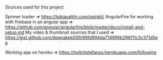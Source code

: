 Sources used for this project

Spinner loader => https://tobiasahlin.com/spinkit/
AngularFire for working with firebase in an angular app => https://github.com/angular/angularfire/blob/master/docs/install-and-setup.md
My video & thumbnail sources that I used => https://gist.github.com/deepakpk009/99fd994da714996b296f11c3c371d5ee

Working app on heroku => https://twitchstefanos.herokuapp.com/following 
